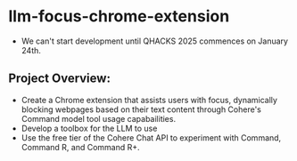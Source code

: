 # llm-focus-chrome-extension
- We can't start development until QHACKS 2025 commences on January 24th.

## Project Overview:
- Create a Chrome extension that assists users with focus, dynamically blocking webpages based on their text content through Cohere's Command model   tool usage capabailities.
- Develop a toolbox for the LLM to use 
- Use the free tier of the Cohere Chat API to experiment with Command, Command R, and Command R+.
